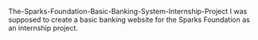 The-Sparks-Foundation-Basic-Banking-System-Internship-Project
I was supposed to create a basic banking website for the Sparks Foundation as an internship project.
